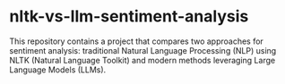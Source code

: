 # nltk-vs-llm-sentiment-analysis
This repository contains a project that compares two approaches for sentiment analysis: traditional Natural Language Processing (NLP) using NLTK (Natural Language Toolkit) and modern methods leveraging Large Language Models (LLMs).
